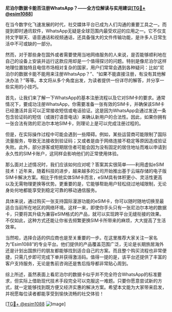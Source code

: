 **尼泊尔数据卡能否注册WhatsApp？——全方位解读与实用建议[[TG💪+ @esim1088](https://t.me/s/esim1088)]**

在当今数字化飞速发展的时代，社交媒体平台已成为人们沟通的重要工具之一。而提到即时通讯软件，WhatsApp无疑是全球范围内最受欢迎的应用之一。它不仅支持文字聊天、语音通话和视频通话，还具备强大的文件传输功能，是许多人日常生活中不可或缺的一部分。

然而，对于那些身在国外或者需要使用当地网络服务的人来说，是否能够顺利地在自己的设备上安装并运行这款应用却是一个值得探讨的问题。特别是像尼泊尔这样地理位置独特且电信市场相对复杂的国家，用户们常常会遇到各种疑问：比如“尼泊尔的数据卡能不能用来注册WhatsApp？”、“如果不能直接注册，有没有其他解决办法？”等等。本文将从多个角度出发，为读者提供一份详尽的解答，并分享一些实用的小技巧。

首先，让我们来了解一下WhatsApp的基本注册流程以及它对SIM卡的要求。通常情况下，要成功注册WhatsApp，你需要准备一张有效的SIM卡，并确保该SIM卡已经激活并且可以正常接收短信或电话验证。这是因为WhatsApp会通过发送一条包含验证码的短信（或拨打语音电话）来确认新用户的合法性。因此，如果你拥有一张合法有效的尼泊尔本地SIM卡，则理论上是可以完成注册过程的。

但是，在实际操作过程中可能会遇到一些障碍。例如，某些运营商可能限制了国际流量服务，导致无法接收到验证码；又或者是由于网络连接不稳定等原因造成验证失败。此外，部分游客或短期居住者可能会因为没有固定的居住地址而难以申请到永久性的SIM卡账户，这同样会影响他们的正常使用体验。

那么面对上述情况时，我们应该如何应对呢？答案其实很简单——利用虚拟eSIM技术！近年来，随着科技的进步，越来越多的公司开始推出基于云端存储的电子版SIM卡解决方案。相比于传统实体SIM卡而言，eSIM具有体积更小、灵活性更高以及无需物理更换等优势。更重要的是，它能够帮助用户轻松绕过地域限制，无论身处何地都能享受到稳定可靠的移动通信服务。

具体来说，通过购买一张支持国际漫游功能的eSIM卡，你可以随时随地切换至最适合当前所在地区的网络环境。这样一来，即使你手头只有一张尼泊尔本地的数据卡，只要将其升级为兼容eSIM格式的产品，就可以实现跨平台无缝衔接的效果。不仅如此，这种方式还能让你省去频繁更换SIM卡所带来的麻烦，大大提高了生活效率。

当然啦，选择合适的供应商也是至关重要的一步。在这里推荐大家关注一家名为“Esim1088”的专业平台。他们提供的产品覆盖范围广泛，无论是长期旅居海外还是计划出国旅行的朋友都能够找到适合自己的方案。而且整个购买流程也非常便捷，只需几步即可完成下单并获得激活码。值得一提的是，该平台还提供了丰富的客户支持服务，无论是售前咨询还是售后指导都非常贴心周到。

综上所述，虽然表面上看尼泊尔的数据卡似乎并不完全符合WhatsApp的标准要求，但实际上借助现代技术手段完全可以克服这一难题。只要你愿意尝试新的方式，就一定能够找到既方便又经济实惠的解决方案。希望本文能为大家带来启发，并祝愿每位读者都能享受到愉快流畅的社交体验！

[[TG💪+ @esim1088](https://t.me/s/esim1088) ![Image](https://i.postimg.cc/4NQfJmqS/Snipaste-2025-05-13-00-14-12.png)]